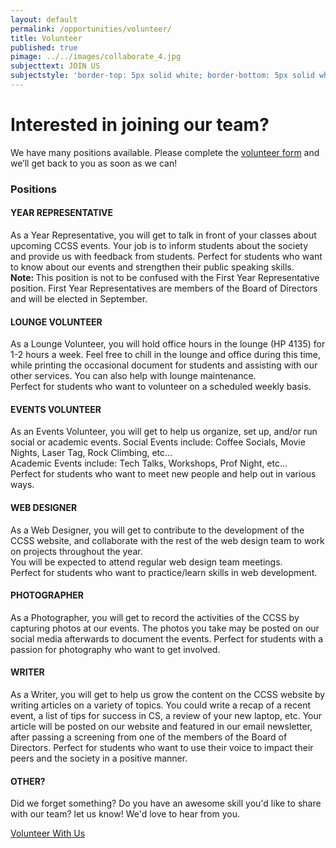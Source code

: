 ```yaml
---
layout: default
permalink: /opportunities/volunteer/
title: Volunteer
published: true
pimage: ../../images/collaborate_4.jpg
subjecttext: JOIN US
subjectstyle: 'border-top: 5px solid white; border-bottom: 5px solid white;'
---
```

<div class='content-wrap'>
	<h1>Interested in joining our team?</h1>
    <p> We have many positions available. Please complete the <a href="https://goo.gl/forms/WcsXBHqFhAQEu8VG3" target="_blank">volunteer form</a> and we’ll get back to you as soon as we can!</p>
    <h3>Positions</h3>
    <h4>YEAR REPRESENTATIVE</h4>
    <p>As a Year Representative, you will get to talk in front of your classes about upcoming CCSS events.
Your job is to inform students about the society and provide us with feedback from students. 
Perfect for students who want to know about our events and strengthen their public speaking skills.
    <br><strong>Note: </strong>This position is not to be confused with the First Year Representative position. First Year Representatives are members of the Board of Directors and will be elected in September.</p>
    <h4>LOUNGE VOLUNTEER</h4>
    <p>As a Lounge Volunteer, you will hold office hours in the lounge (HP 4135) for 1-2 hours a week. Feel free to chill in the lounge and office during this time, while printing the occasional document for students and assisting with our other services. You can also help with lounge maintenance.<br/>Perfect for students who want to volunteer on a scheduled weekly basis.</p>
    <h4>EVENTS VOLUNTEER</h4>
    <p>As an Events Volunteer, you will get to help us organize, set up, and/or run social or academic events. Social Events include: Coffee Socials, Movie Nights, Laser Tag, Rock Climbing, etc... <br/>Academic Events include: Tech Talks, Workshops, Prof Night, etc... <br/>Perfect for students who want to meet new people and help out in various ways.</p>
    <h4>WEB DESIGNER</h4>
    <p>As a Web Designer, you will get to contribute to the development of the CCSS website, and collaborate with the rest of the web design team to work on projects throughout the year.<br/>You will be expected to attend regular web design team meetings.<br/>
Perfect for students who want to practice/learn skills in web development.</p>
    <h4>PHOTOGRAPHER</h4>
    <p>As a Photographer, you will get to record the activities of the CCSS by capturing photos at our events. The photos you take may be posted on our social media afterwards to document the events. Perfect for students with a passion for photography who want to get involved.</p>
    <h4>WRITER</h4>
    <p>As a Writer, you will get to help us grow the content on the CCSS website by writing articles on a variety of topics. You could write a recap of a recent event, a list of tips for success in CS, a review of your new laptop, etc. Your article will be posted on our website and featured in our email newsletter, after passing a screening from one of the members of the Board of Directors. Perfect for students who want to use their voice to impact their peers and the society in a positive manner.</p>
    <h4>OTHER?</h4>
    <p>Did we forget something? Do you have an awesome skill you'd like to share with our team? let us know! We'd love to hear from you.</p>
    <a class='classy-link bottom-page-link' href="https://goo.gl/forms/WcsXBHqFhAQEu8VG3" target="_blank">Volunteer With Us</a>
</div>
